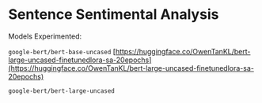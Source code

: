# Sentence Sentimental Analysis

Models Experimented:

`google-bert/bert-base-uncased` [https://huggingface.co/OwenTanKL/bert-large-uncased-finetunedlora-sa-20epochs](https://huggingface.co/OwenTanKL/bert-large-uncased-finetunedlora-sa-20epochs)

`google-bert/bert-large-uncased`
